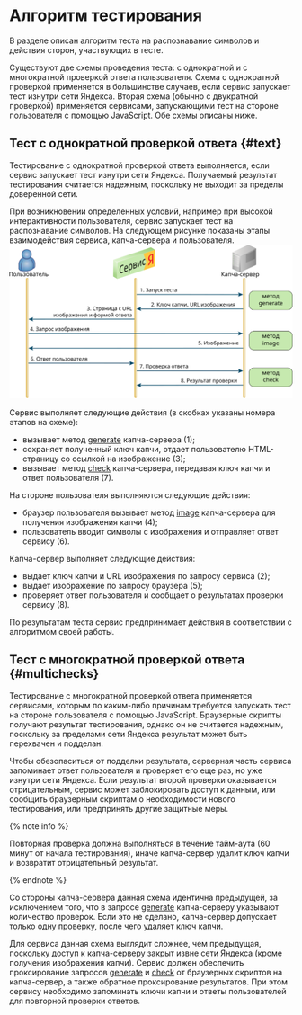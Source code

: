 # Алгоритм тестирования

В разделе описан алгоритм теста на распознавание символов и действия сторон, участвующих в тесте.

Существуют две схемы проведения теста: с однократной и с многократной проверкой ответа пользователя. Схема с однократной проверкой применяется в большинстве случаев, если сервис запускает тест изнутри сети Яндекса. Вторая схема (обычно с двукратной проверкой) применяется сервисами, запускающими тест на стороне пользователя с помощью JavaScript. Обе схемы описаны ниже.

## Тест с однократной проверкой ответа  {#text}

Тестирование с однократной проверкой ответа выполняется, если сервис запускает тест изнутри сети Яндекса. Получаемый результат тестирования считается надежным, поскольку не выходит за пределы доверенной сети.

При возникновении определенных условий, например при высокой интерактивности пользователя, сервис запускает тест на распознавание символов. На следующем рисунке показаны этапы взаимодействия сервиса, капча-сервера и пользователя.
![image](../_assets/scenario.svg)

Сервис выполняет следующие действия (в скобках указаны номера этапов на схеме):

- вызывает метод [generate](generate.md) капча-сервера (1);
- сохраняет полученный ключ капчи, отдает пользователю HTML-страницу со ссылкой на изображение (3);
- вызывает метод [check](check.md) капча-сервера, передавая ключ капчи и ответ пользователя (7).

На стороне пользователя выполняются следующие действия:

- браузер пользователя вызывает метод [image](image.md) капча-сервера для получения изображения капчи (4);
- пользователь вводит символы с изображения и отправляет ответ сервису (6).

Капча-сервер выполняет следующие действия:

- выдает ключ капчи и URL изображения по запросу сервиса (2);
- выдает изображение по запросу браузера (5);
- проверяет ответ пользователя и сообщает о результатах проверки сервису (8).

По результатам теста сервис предпринимает действия в соответствии с алгоритмом своей работы.

## Тест с многократной проверкой ответа {#multichecks}

Тестирование с многократной проверкой ответа применяется сервисами, которым по каким-либо причинам требуется запускать тест на стороне пользователя с помощью JavaScript. Браузерные скрипты получают результат тестирования, однако он не считается надежным, поскольку за пределами сети Яндекса результат может быть перехвачен и подделан.

Чтобы обезопаситься от подделки результата, серверная часть сервиса запоминает ответ пользователя и проверяет его еще раз, но уже изнутри сети Яндекса. Если результат второй проверки оказывается отрицательным, сервис может заблокировать доступ к данным, или сообщить браузерным скриптам о необходимости нового тестирования, или предпринять другие защитные меры.

{% note info %}

Повторная проверка должна выполняться в течение тайм-аута (60 минут от начала тестирования), иначе капча-сервер удалит ключ капчи и возвратит отрицательный результат.

{% endnote %}


Со стороны капча-сервера данная схема идентична предыдущей, за исключением того, что в запросе [generate](generate.md) капча-серверу указывают количество проверок. Если это не сделано, капча-сервер допускает только одну проверку, после чего удаляет ключ капчи.

Для сервиса данная схема выглядит сложнее, чем предыдущая, поскольку доступ к капча-серверу закрыт извне сети Яндекса (кроме получения изображения капчи). Сервис должен обеспечить проксирование запросов [generate](generate.md) и [check](check.md) от браузерных скриптов на капча-сервер, а также обратное проксирование результатов. При этом сервису необходимо запоминать ключи капчи и ответы пользователей для повторной проверки ответов.

